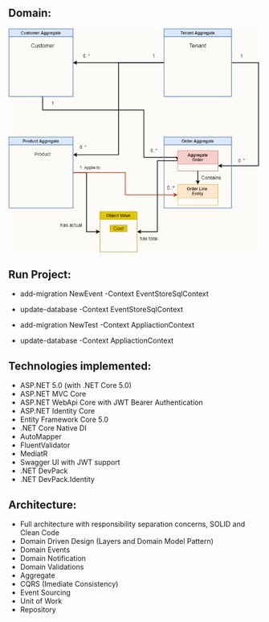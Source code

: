 ## Domain:
![alt text](https://github.com/TruongNguyen1989/ExamSlab/blob/master/Test.png)
## Run Project:

- add-migration NewEvent -Context EventStoreSqlContext
- update-database -Context EventStoreSqlContext

- add-migration NewTest -Context AppliactionContext
- update-database -Context AppliactionContext

## Technologies implemented:

- ASP.NET 5.0 (with .NET Core 5.0)
 - ASP.NET MVC Core 
 - ASP.NET WebApi Core with JWT Bearer Authentication
 - ASP.NET Identity Core
- Entity Framework Core 5.0
- .NET Core Native DI
- AutoMapper
- FluentValidator
- MediatR
- Swagger UI with JWT support
- .NET DevPack
- .NET DevPack.Identity

## Architecture:

- Full architecture with responsibility separation concerns, SOLID and Clean Code
- Domain Driven Design (Layers and Domain Model Pattern)
- Domain Events
- Domain Notification
- Domain Validations
- Aggregate
- CQRS (Imediate Consistency)
- Event Sourcing
- Unit of Work
- Repository
